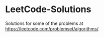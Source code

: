 # LeetCode-Solutions

Solutions for some of the problems at https://leetcode.com/problemset/algorithms/
